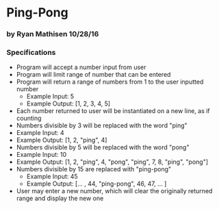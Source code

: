# Ping-Pong

### by Ryan Mathisen 10/28/16

### Specifications
* Program will accept a number input from user
* Program will limit range of number that can be entered
* Program will return a range of numbers from 1 to the user inputted number
  * Example Input: 5
  * Example Output: [1, 2, 3, 4, 5]
* Each number returned to user will be instantiated on a new line, as if counting
* Numbers divisible by 3 will be replaced with the word "ping"
 * Example Input: 4
 * Example Output: [1, 2, "ping", 4]
* Numbers divisible by 5 will be replaced with the word "pong"
 * Example Input: 10
 * Example Output: [1, 2, "ping", 4, "pong", "ping", 7, 8, "ping", "pong"]
* Numbers divisible by 15 are replaced with "ping-pong"
  * Example Input: 45
  * Example Output: [... , 44, "ping-pong", 46, 47, ... ]
* User may enter a new number, which will clear the originally returned range and display the new one
